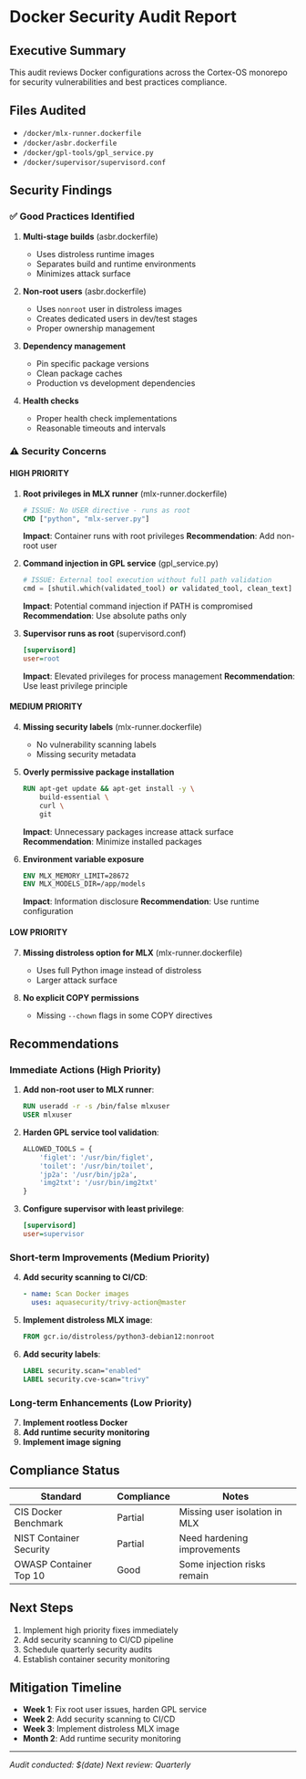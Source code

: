 # Docker Security Audit Report

## Executive Summary

This audit reviews Docker configurations across the Cortex-OS monorepo for security vulnerabilities and best practices compliance.

## Files Audited

- `/docker/mlx-runner.dockerfile`
- `/docker/asbr.dockerfile`
- `/docker/gpl-tools/gpl_service.py`
- `/docker/supervisor/supervisord.conf`

## Security Findings

### ✅ Good Practices Identified

1. **Multi-stage builds** (asbr.dockerfile)
   - Uses distroless runtime images
   - Separates build and runtime environments
   - Minimizes attack surface

2. **Non-root users** (asbr.dockerfile)
   - Uses `nonroot` user in distroless images
   - Creates dedicated users in dev/test stages
   - Proper ownership management

3. **Dependency management**
   - Pin specific package versions
   - Clean package caches
   - Production vs development dependencies

4. **Health checks**
   - Proper health check implementations
   - Reasonable timeouts and intervals

### ⚠️ Security Concerns

#### HIGH PRIORITY

1. **Root privileges in MLX runner** (mlx-runner.dockerfile)
   ```dockerfile
   # ISSUE: No USER directive - runs as root
   CMD ["python", "mlx-server.py"]
   ```
   **Impact**: Container runs with root privileges
   **Recommendation**: Add non-root user

2. **Command injection in GPL service** (gpl_service.py)
   ```python
   # ISSUE: External tool execution without full path validation
   cmd = [shutil.which(validated_tool) or validated_tool, clean_text]
   ```
   **Impact**: Potential command injection if PATH is compromised
   **Recommendation**: Use absolute paths only

3. **Supervisor runs as root** (supervisord.conf)
   ```ini
   [supervisord]
   user=root
   ```
   **Impact**: Elevated privileges for process management
   **Recommendation**: Use least privilege principle

#### MEDIUM PRIORITY

4. **Missing security labels** (mlx-runner.dockerfile)
   - No vulnerability scanning labels
   - Missing security metadata

5. **Overly permissive package installation**
   ```dockerfile
   RUN apt-get update && apt-get install -y \
       build-essential \
       curl \
       git
   ```
   **Impact**: Unnecessary packages increase attack surface
   **Recommendation**: Minimize installed packages

6. **Environment variable exposure**
   ```dockerfile
   ENV MLX_MEMORY_LIMIT=28672
   ENV MLX_MODELS_DIR=/app/models
   ```
   **Impact**: Information disclosure
   **Recommendation**: Use runtime configuration

#### LOW PRIORITY

7. **Missing distroless option for MLX** (mlx-runner.dockerfile)
   - Uses full Python image instead of distroless
   - Larger attack surface

8. **No explicit COPY permissions**
   - Missing `--chown` flags in some COPY directives

## Recommendations

### Immediate Actions (High Priority)

1. **Add non-root user to MLX runner**:
   ```dockerfile
   RUN useradd -r -s /bin/false mlxuser
   USER mlxuser
   ```

2. **Harden GPL service tool validation**:
   ```python
   ALLOWED_TOOLS = {
       'figlet': '/usr/bin/figlet',
       'toilet': '/usr/bin/toilet', 
       'jp2a': '/usr/bin/jp2a',
       'img2txt': '/usr/bin/img2txt'
   }
   ```

3. **Configure supervisor with least privilege**:
   ```ini
   [supervisord]
   user=supervisor
   ```

### Short-term Improvements (Medium Priority)

4. **Add security scanning to CI/CD**:
   ```yaml
   - name: Scan Docker images
     uses: aquasecurity/trivy-action@master
   ```

5. **Implement distroless MLX image**:
   ```dockerfile
   FROM gcr.io/distroless/python3-debian12:nonroot
   ```

6. **Add security labels**:
   ```dockerfile
   LABEL security.scan="enabled"
   LABEL security.cve-scan="trivy"
   ```

### Long-term Enhancements (Low Priority)

7. **Implement rootless Docker**
8. **Add runtime security monitoring**
9. **Implement image signing**

## Compliance Status

| Standard | Compliance | Notes |
|----------|------------|-------|
| CIS Docker Benchmark | Partial | Missing user isolation in MLX |
| NIST Container Security | Partial | Need hardening improvements |
| OWASP Container Top 10 | Good | Some injection risks remain |

## Next Steps

1. Implement high priority fixes immediately
2. Add security scanning to CI/CD pipeline  
3. Schedule quarterly security audits
4. Establish container security monitoring

## Mitigation Timeline

- **Week 1**: Fix root user issues, harden GPL service
- **Week 2**: Add security scanning to CI/CD
- **Week 3**: Implement distroless MLX image
- **Month 2**: Add runtime security monitoring

---

*Audit conducted: $(date)*
*Next review: Quarterly*
